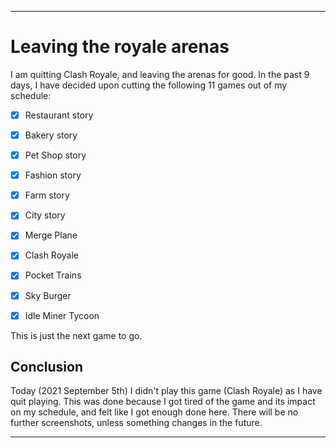 
***

# Leaving the royale arenas

I am quitting Clash Royale, and leaving the arenas for good. In the past 9 days, I have decided upon cutting the following 11 games out of my schedule:

- [x] Restaurant story

- [x] Bakery story

- [x] Pet Shop story

- [x] Fashion story

- [x] Farm story

- [x] City story

- [x] Merge Plane

- [x] Clash Royale

- [x] Pocket Trains

- [x] Sky Burger

- [x] Idle Miner Tycoon

This is just the next game to go.

## Conclusion

Today (2021 September 5th) I didn't play this game (Clash Royale) as I have quit playing. This was done because I got tired of the game and its impact on my schedule, and felt like I got enough done here. There will be no further screenshots, unless something changes in the future.

***
